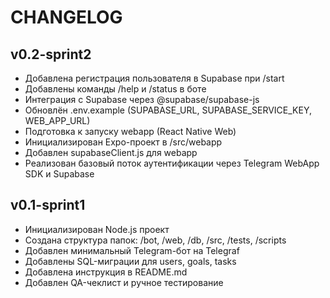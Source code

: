 # CHANGELOG

## v0.2-sprint2

- Добавлена регистрация пользователя в Supabase при /start
- Добавлены команды /help и /status в боте
- Интеграция с Supabase через @supabase/supabase-js
- Обновлён .env.example (SUPABASE_URL, SUPABASE_SERVICE_KEY, WEB_APP_URL)
- Подготовка к запуску webapp (React Native Web)
- Инициализирован Expo-проект в /src/webapp
- Добавлен supabaseClient.js для webapp
- Реализован базовый поток аутентификации через Telegram WebApp SDK и Supabase

## v0.1-sprint1

- Инициализирован Node.js проект
- Создана структура папок: /bot, /web, /db, /src, /tests, /scripts
- Добавлен минимальный Telegram-бот на Telegraf
- Добавлены SQL-миграции для users, goals, tasks
- Добавлена инструкция в README.md
- Добавлен QA-чеклист и ручное тестирование 